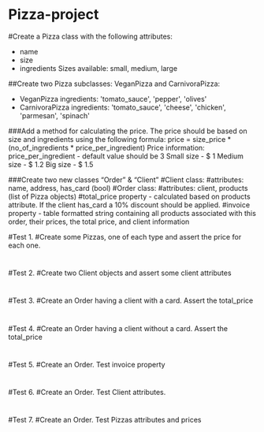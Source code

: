 # Pizza-project

#Create a Pizza class with the following attributes:
 - name
 - size
 - ingredients
Sizes available: small, medium, large

##Create two Pizza subclasses: VeganPizza and CarnivoraPizza:
 - VeganPizza ingredients: 'tomato_sauce', 'pepper', 'olives'
 - CarnivoraPizza ingredients: 'tomato_sauce', 'cheese', 'chicken', 'parmesan', 'spinach'

###Add a method for calculating the price. The price should be based on size and ingredients using the following formula:
   price = size_price * (no_of_ingredients * price_per_ingredient)
Price information:
price_per_ingredient - default value should be 3
Small size - $ 1
Medium size - $ 1.2
Big size - $ 1.5

###Create two new classes “Order” & “Client”
#Client class:
#attributes: name, address, has_card (bool)
#Order class:
#attributes: client, products (list of Pizza objects)
#total_price property - calculated based on products attribute. If the client has_card a 10% discount should be applied.
#invoice property - table formatted string containing all products associated with this order, their prices, the total price, and client information

#Test 1.
#Create some Pizzas, one of each type and assert the price for each one.
#
#Test 2.
#Create two Client objects and assert some client attributes
#
#Test 3.
#Create an Order having a client with a card. Assert the total_price
#
#Test 4.
#Create an Order having a client without a card. Assert the total_price
#
#Test 5.
#Create an Order. Test invoice property
#
#Test 6.
#Create an Order. Test Client attributes.
#
#Test 7.
#Create an Order. Test Pizzas attributes and prices
